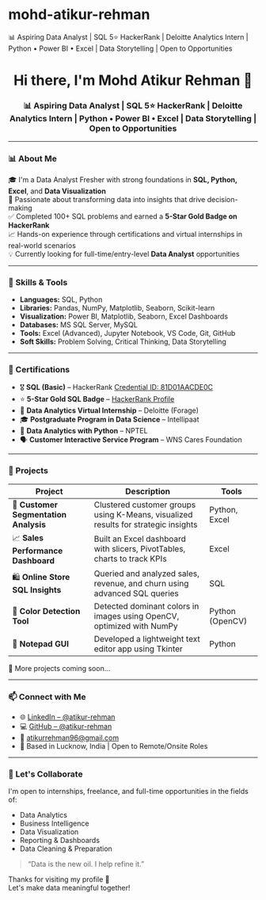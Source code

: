 # mohd-atikur-rehman
📊 Aspiring Data Analyst | SQL 5⭐ HackerRank | Deloitte Analytics Intern | Python • Power BI • Excel | Data Storytelling | Open to Opportunities

<h1 align="center">Hi there, I'm Mohd Atikur Rehman 👋</h1>
<h3 align="center">📊 Aspiring Data Analyst | SQL 5⭐ HackerRank | Deloitte Analytics Intern | Python • Power BI • Excel | Data Storytelling | Open to Opportunities</h3>

---

### 📊 About Me

🎓 I'm a Data Analyst Fresher with strong foundations in **SQL, Python, Excel**, and **Data Visualization**  
📌 Passionate about transforming data into insights that drive decision-making  
✅ Completed 100+ SQL problems and earned a **5-Star Gold Badge on HackerRank**  
📈 Hands-on experience through certifications and virtual internships in real-world scenarios  
💡 Currently looking for full-time/entry-level **Data Analyst** opportunities

---

### 🧠 Skills & Tools

- **Languages:** SQL, Python  
- **Libraries:** Pandas, NumPy, Matplotlib, Seaborn, Scikit-learn  
- **Visualization:** Power BI, Matplotlib, Seaborn, Excel Dashboards  
- **Databases:** MS SQL Server, MySQL  
- **Tools:** Excel (Advanced), Jupyter Notebook, VS Code, Git, GitHub  
- **Soft Skills:** Problem Solving, Critical Thinking, Data Storytelling

---

### 📜 Certifications

- 🎖️ **SQL (Basic)** – HackerRank [Credential ID: 81D01AACDE0C](https://www.hackerrank.com/certificates/81d01aacde0c)  
- ⭐ **5-Star Gold SQL Badge** – [HackerRank Profile](https://www.hackerrank.com/profile/atikurrehman96)  
- 💼 **Data Analytics Virtual Internship** – Deloitte (Forage)  
- 🎓 **Postgraduate Program in Data Science** – Intellipaat  
- 🧪 **Data Analytics with Python** – NPTEL  
- 🗣 **Customer Interactive Service Program** – WNS Cares Foundation

---

### 🚀 Projects

| Project | Description | Tools |
|--------|-------------|-------|
| 🧠 **Customer Segmentation Analysis** | Clustered customer groups using K-Means, visualized results for strategic insights | Python, Excel |
| 📈 **Sales Performance Dashboard** | Built an Excel dashboard with slicers, PivotTables, charts to track KPIs | Excel |
| 🛍️ **Online Store SQL Insights** | Queried and analyzed sales, revenue, and churn using advanced SQL queries | SQL |
| 🎨 **Color Detection Tool** | Detected dominant colors in images using OpenCV, optimized with NumPy | Python (OpenCV) |
| 📝 **Notepad GUI** | Developed a lightweight text editor app using Tkinter | Python |

📂 More projects coming soon...

---

### 📫 Connect with Me

- 🌐 [LinkedIn – @atikur-rehman](https://www.linkedin.com/in/mohd-atikur-rehman-804138294/)  
- 💻 [GitHub – @atikur-rehman](https://github.com/atikur-rehman)  
- 📧 atikurrehman96@gmail.com  
- 📍 Based in Lucknow, India | Open to Remote/Onsite Roles

---

### 🌟 Let's Collaborate

I'm open to internships, freelance, and full-time opportunities in the fields of:

- Data Analytics  
- Business Intelligence  
- Data Visualization  
- Reporting & Dashboards  
- Data Cleaning & Preparation  

> “Data is the new oil. I help refine it.”

Thanks for visiting my profile 🙏  
Let's make data meaningful together!

